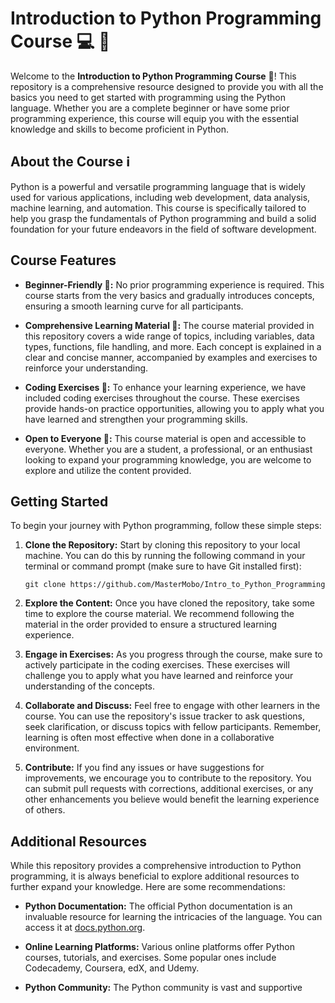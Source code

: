 # Introduction to Python Programming Course 💻 🐍

Welcome to the **Introduction to Python Programming Course** 👋! This repository is a comprehensive resource designed to provide you with all the basics you need to get started with programming using the Python language. Whether you are a complete beginner or have some prior programming experience, this course will equip you with the essential knowledge and skills to become proficient in Python.

## About the Course ℹ

Python is a powerful and versatile programming language that is widely used for various applications, including web development, data analysis, machine learning, and automation. This course is specifically tailored to help you grasp the fundamentals of Python programming and build a solid foundation for your future endeavors in the field of software development.

## Course Features

-   **Beginner-Friendly 🤝:** No prior programming experience is required. This course starts from the very basics and gradually introduces concepts, ensuring a smooth learning curve for all participants.

-   **Comprehensive Learning Material 🔎:** The course material provided in this repository covers a wide range of topics, including variables, data types, functions, file handling, and more. Each concept is explained in a clear and concise manner, accompanied by examples and exercises to reinforce your understanding.

-   **Coding Exercises 💪:** To enhance your learning experience, we have included coding exercises throughout the course. These exercises provide hands-on practice opportunities, allowing you to apply what you have learned and strengthen your programming skills.

-   **Open to Everyone 🙌:** This course material is open and accessible to everyone. Whether you are a student, a professional, or an enthusiast looking to expand your programming knowledge, you are welcome to explore and utilize the content provided.

## Getting Started

To begin your journey with Python programming, follow these simple steps:

1. **Clone the Repository:** Start by cloning this repository to your local machine. You can do this by running the following command in your terminal or command prompt (make sure to have Git installed first):

    ```
    git clone https://github.com/MasterMobo/Intro_to_Python_Programming
    ```

2. **Explore the Content:** Once you have cloned the repository, take some time to explore the course material. We recommend following the material in the order provided to ensure a structured learning experience.

3. **Engage in Exercises:** As you progress through the course, make sure to actively participate in the coding exercises. These exercises will challenge you to apply what you have learned and reinforce your understanding of the concepts.

4. **Collaborate and Discuss:** Feel free to engage with other learners in the course. You can use the repository's issue tracker to ask questions, seek clarification, or discuss topics with fellow participants. Remember, learning is often most effective when done in a collaborative environment.

5. **Contribute:** If you find any issues or have suggestions for improvements, we encourage you to contribute to the repository. You can submit pull requests with corrections, additional exercises, or any other enhancements you believe would benefit the learning experience of others.

## Additional Resources

While this repository provides a comprehensive introduction to Python programming, it is always beneficial to explore additional resources to further expand your knowledge. Here are some recommendations:

-   **Python Documentation:** The official Python documentation is an invaluable resource for learning the intricacies of the language. You can access it at [docs.python.org](https://docs.python.org).

-   **Online Learning Platforms:** Various online platforms offer Python courses, tutorials, and exercises. Some popular ones include Codecademy, Coursera, edX, and Udemy.

-   **Python Community:** The Python community is vast and supportive
